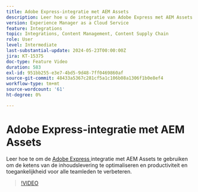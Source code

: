 ```yaml
---
title: Adobe Express-integratie met AEM Assets
description: Leer hoe u de integratie van Adobe Express met AEM Assets kunt gebruiken om de toeleveringsketens voor inhoud te optimaliseren, de productiviteit en toegankelijkheid voor alle teamleden te verbeteren.
version: Experience Manager as a Cloud Service
feature: Integrations
topic: Integrations, Content Management, Content Supply Chain
role: User
level: Intermediate
last-substantial-update: 2024-05-23T00:00:00Z
jira: KT-15375
doc-type: Feature Video
duration: 583
exl-id: 951bb255-e3e7-4bd5-9d48-7ff0469860af
source-git-commit: 48433a5367c281cf5a1c106b08a1306f1b0e8ef4
workflow-type: tm+mt
source-wordcount: '61'
ht-degree: 0%

---
```


# Adobe Express-integratie met AEM Assets

Leer hoe te om de [ Adobe Express ](https://www.adobe.com/express/) integratie met AEM Assets te gebruiken om de ketens van de inhoudslevering te optimaliseren en productiviteit en toegankelijkheid voor alle teamleden te verbeteren.

>[!VIDEO](https://video.tv.adobe.com/v/3425193/?learn=on)
